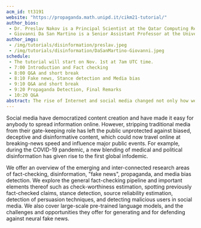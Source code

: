 ```yaml
---
acm_id: tt3191
website: "https://propaganda.math.unipd.it/cikm21-tutorial/"
author_bios:
 - Dr. Preslav Nakov is a Principal Scientist at the Qatar Computing Research Institute (QCRI), HBKU. His research interests include computational linguistics, "fake news" detection, fact-checking, machine translation, question answering, sentiment analysis, lexical semantics, Web as a corpus, and biomedical text processing. He received his PhD degree from the University of California at Berkeley (supported by a Fulbright grant), and he was a Research Fellow in the National University of Singapore, a honorary lecturer in the Sofia University, and research staff at the Bulgarian Academy of Sciences. At QCRI, he leads the Tanbih project, developed in collaboration with MIT, which aims to limit the effect of "fake news", propaganda and media bias by making users aware of what they are reading. Dr. Nakov is President of ACL SIGLEX, Secretary of ACL SIGSLAV, and a member of the EACL advisory board. He is member of the editorial board of TACL, CS&L, NLE, AI Communications, and Frontiers in AI. He is also on the Editorial Board of the Language Science Press Book Series on Phraseology and Multiword Expressions. He co-authored a Morgan & Claypool book on Semantic Relations between Nominals, two books on computer algorithms, and many research papers in top-tier conferences and journals. He also received the Young Researcher Award at RANLP’2011. Moreover, he was the first to receive the Bulgarian President’s John Atanasoff award, named after the inventor of the first automatic electronic digital computer. Dr. Nakov’s research on "fake news" was featured by over 100 news outlets, including Forbes, Boston Globe, Aljazeera, MIT Technology Review, Science Daily, Popular Science, Fast Company, The Register, WIRED, and Engadget, among others.
 - Giovanni Da San Martino is a Senior Assistant Professor at the University of Padova, Italy. His research interests are at the intersection of machine learning and natural language processing. He has been researching for 10+ years on these topics, publishing more than 70 publications in top-tier conferences and journals. He has worked on several NLP tasks including paraphrase recognition and stance detection and community question answering. Currently, he is actively involved in research on disinformation and propaganda detection. He is co-organiser of the Checkthat! labs at CLEF 2018-2021, the NLP4IF workshops on censorship, disinformation, and propaganda, and of its shared task, the 2019 Hack the News Datathon, the SemEval 2020 task 11 on "Detection of propaganda techniques in news articles" and the SemEval 2021 task 6 on "Detection of Persuasive Techniques in Texts and Images".
author_imgs:
 - /img/tutorials/disinformation/preslav.jpeg
 - /img/tutorials/disinformation/DaSanMartino-Giovanni.jpeg
schedule:
 - The tutorial will start on Nov. 1st at 7am UTC time.
 - 7:00 Introduction and Fact checking
 - 8:00 Q&A and short break
 - 8:10 Fake news, Stance detection and Media bias
 - 9:10 Q&A and short break
 - 9:20 Propaganda Detection, Final Remarks
 - 10:20 Q&A 
abstract: The rise of Internet and social media changed not only how we consume information, but it also democratized the process of content creation and dissemination, thus making it easily available to anybody. Despite the hugely positive impact, this situation has the downside that the public was left unprotected against biased, deceptive, and disinformative content, which could now travel online at breaking-news speed and allegedly influence major events such as political elections, or disturb the efforts of governments and health officials to fight the ongoing COVID-19 pandemic. The research community responded to the issue, proposing a number of  inter-connected research directions such as fact-checking, disinformation, misinformation, fake news, propaganda, and media bias detection. Below, we cover the mainstream research, and we also pay attention to less popular, but emerging research directions, such as propaganda detection, check-worthiness estimation, detecting previously fact-checked claims, and multimodality, which are of interest to human fact-checkers and journalists. We further cover relevant topics such as stance detection, source reliability estimation, detection of persuasion techniques in text and memes, and detecting malicious users in social media. Moreover, we discuss large-scale pre-trained language models, and the challenges and opportunities they offer for generating and for defending against neural fake news. Finally, we explore some recent efforts aiming at flattening the curve of the COVID-19 infodemic.
---
```


Social media have democratized content creation and have made it easy for anybody to spread information online. However, stripping traditional media from their gate-keeping role has left the public unprotected against biased, deceptive  and disinformative content, which could now travel online at breaking-news speed and influence major public events. For example, during the COVID-19 pandemic, a new blending of medical and political disinformation has given rise to the first global infodemic. 

We offer an overview of the emerging and inter-connected research areas of fact-checking, disinformation, "fake news", propaganda, and media bias detection. We explore the general fact-checking pipeline and important elements thereof such as check-worthiness estimation, spotting previously fact-checked claims, stance detection, source reliability estimation, detection of persuasion techniques, and detecting malicious users in social media. We also cover large-scale pre-trained language models, and the challenges and opportunities they offer for generating and for defending against neural fake news. 